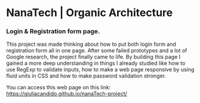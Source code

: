 # NanaTech | Organic Architecture


### Login &amp; Registration form page.

This project was made thinking about how to put both login form and registration form all in one page. After some failed prototypes and a lot of Google research,
the project finally came to life. By building this page I gained a more deep understanding in things I already studied like how to use RegExp to validate inputs, how to
make a web page responsive by using fluid units in CSS and how to make password validation stronger.


You can access this web page on this link: 
<a href='https://giuliacandido.github.io/nanaTech-project/' target='_blank'>https://giuliacandido.github.io/nanaTech-project/</a>
